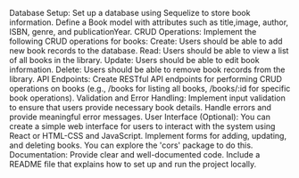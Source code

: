Database Setup:
Set up a database using Sequelize to store book information.
Define a Book model with attributes such as title,image, author, ISBN, genre, and publicationYear.
CRUD Operations:
Implement the following CRUD operations for books:
Create: Users should be able to add new book records to the database.
Read: Users should be able to view a list of all books in the library.
Update: Users should be able to edit book information.
Delete: Users should be able to remove book records from the library.
API Endpoints:
Create RESTful API endpoints for performing CRUD operations on books (e.g., /books for listing all books, /books/:id for specific book operations).
Validation and Error Handling:
Implement input validation to ensure that users provide necessary book details.
Handle errors and provide meaningful error messages.
User Interface (Optional):
You can create a simple web interface for users to interact with the system using React or HTML-CSS and JavaScript.
Implement forms for adding, updating, and deleting books.
You can explore the 'cors' package to do this.
Documentation:
Provide clear and well-documented code.
Include a README file that explains how to set up and run the project locally.